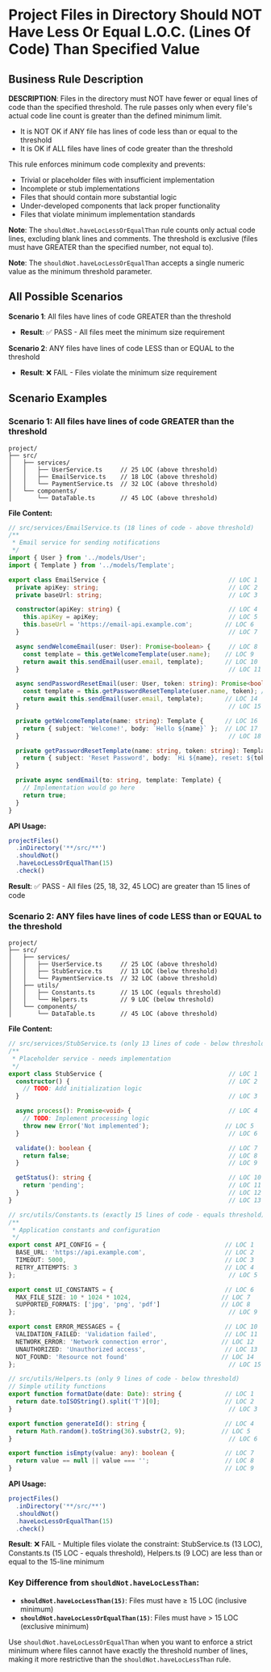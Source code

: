 # Project Files in Directory Should NOT Have Less Or Equal L.O.C. (Lines Of Code) Than Specified Value

## Business Rule Description

**DESCRIPTION**: Files in the directory must NOT have fewer or equal lines of code than the specified threshold. The rule passes only when every file's actual code line count is greater than the defined minimum limit.

- It is NOT OK if ANY file has lines of code less than or equal to the threshold
- It is OK if ALL files have lines of code greater than the threshold

This rule enforces minimum code complexity and prevents:
- Trivial or placeholder files with insufficient implementation
- Incomplete or stub implementations
- Files that should contain more substantial logic
- Under-developed components that lack proper functionality
- Files that violate minimum implementation standards

**Note**: The `shouldNot.haveLocLessOrEqualThan` rule counts only actual code lines, excluding blank lines and comments. The threshold is exclusive (files must have GREATER than the specified number, not equal to).

**Note**: The `shouldNot.haveLocLessOrEqualThan` accepts a single numeric value as the minimum threshold parameter.

## All Possible Scenarios

**Scenario 1**: All files have lines of code GREATER than the threshold
- **Result**: ✅ PASS - All files meet the minimum size requirement

**Scenario 2**: ANY files have lines of code LESS than or EQUAL to the threshold
- **Result**: ❌ FAIL - Files violate the minimum size requirement

## Scenario Examples

### Scenario 1: All files have lines of code GREATER than the threshold
```
project/
├── src/
│   ├── services/
│   │   ├── UserService.ts     // 25 LOC (above threshold)
│   │   ├── EmailService.ts    // 18 LOC (above threshold)
│   │   └── PaymentService.ts  // 32 LOC (above threshold)
│   └── components/
│       └── DataTable.ts       // 45 LOC (above threshold)
```

**File Content:**
```typescript
// src/services/EmailService.ts (18 lines of code - above threshold)
/**
 * Email service for sending notifications
 */
import { User } from '../models/User';
import { Template } from '../models/Template';

export class EmailService {                                  // LOC 1
  private apiKey: string;                                    // LOC 2
  private baseUrl: string;                                   // LOC 3

  constructor(apiKey: string) {                              // LOC 4
    this.apiKey = apiKey;                                    // LOC 5
    this.baseUrl = 'https://email-api.example.com';         // LOC 6
  }                                                          // LOC 7

  async sendWelcomeEmail(user: User): Promise<boolean> {     // LOC 8
    const template = this.getWelcomeTemplate(user.name);    // LOC 9
    return await this.sendEmail(user.email, template);      // LOC 10
  }                                                          // LOC 11

  async sendPasswordResetEmail(user: User, token: string): Promise<boolean> { // LOC 12
    const template = this.getPasswordResetTemplate(user.name, token); // LOC 13
    return await this.sendEmail(user.email, template);      // LOC 14
  }                                                          // LOC 15

  private getWelcomeTemplate(name: string): Template {      // LOC 16
    return { subject: 'Welcome!', body: `Hello ${name}` };  // LOC 17
  }                                                          // LOC 18

  private getPasswordResetTemplate(name: string, token: string): Template {
    return { subject: 'Reset Password', body: `Hi ${name}, reset: ${token}` };
  }

  private async sendEmail(to: string, template: Template) {
    // Implementation would go here
    return true;
  }
}
```

**API Usage:**
```typescript
projectFiles()
  .inDirectory('**/src/**')
  .shouldNot()
  .haveLocLessOrEqualThan(15)
  .check()
```

**Result**: ✅ PASS - All files (25, 18, 32, 45 LOC) are greater than 15 lines of code

### Scenario 2: ANY files have lines of code LESS than or EQUAL to the threshold
```
project/
├── src/
│   ├── services/
│   │   ├── UserService.ts     // 25 LOC (above threshold)
│   │   ├── StubService.ts     // 13 LOC (below threshold)
│   │   └── PaymentService.ts  // 32 LOC (above threshold)
│   ├── utils/
│   │   ├── Constants.ts       // 15 LOC (equals threshold)
│   │   └── Helpers.ts         // 9 LOC (below threshold)
│   └── components/
│       └── DataTable.ts       // 45 LOC (above threshold)
```

**File Content:**
```typescript
// src/services/StubService.ts (only 13 lines of code - below threshold)
/**
 * Placeholder service - needs implementation
 */
export class StubService {                                   // LOC 1
  constructor() {                                            // LOC 2
    // TODO: Add initialization logic                        
  }                                                          // LOC 3

  async process(): Promise<void> {                           // LOC 4
    // TODO: Implement processing logic                      
    throw new Error('Not implemented');                     // LOC 5
  }                                                          // LOC 6

  validate(): boolean {                                      // LOC 7
    return false;                                            // LOC 8
  }                                                          // LOC 9

  getStatus(): string {                                      // LOC 10
    return 'pending';                                        // LOC 11
  }                                                          // LOC 12
}                                                            // LOC 13

// src/utils/Constants.ts (exactly 15 lines of code - equals threshold)
/**
 * Application constants and configuration
 */
export const API_CONFIG = {                                 // LOC 1
  BASE_URL: 'https://api.example.com',                      // LOC 2
  TIMEOUT: 5000,                                            // LOC 3
  RETRY_ATTEMPTS: 3                                         // LOC 4
};                                                           // LOC 5

export const UI_CONSTANTS = {                               // LOC 6
  MAX_FILE_SIZE: 10 * 1024 * 1024,                         // LOC 7
  SUPPORTED_FORMATS: ['jpg', 'png', 'pdf']                 // LOC 8
};                                                           // LOC 9

export const ERROR_MESSAGES = {                             // LOC 10
  VALIDATION_FAILED: 'Validation failed',                   // LOC 11
  NETWORK_ERROR: 'Network connection error',               // LOC 12
  UNAUTHORIZED: 'Unauthorized access',                      // LOC 13
  NOT_FOUND: 'Resource not found'                          // LOC 14
};                                                           // LOC 15

// src/utils/Helpers.ts (only 9 lines of code - below threshold)
// Simple utility functions
export function formatDate(date: Date): string {            // LOC 1
  return date.toISOString().split('T')[0];                  // LOC 2
}                                                            // LOC 3

export function generateId(): string {                      // LOC 4
  return Math.random().toString(36).substr(2, 9);          // LOC 5
}                                                            // LOC 6

export function isEmpty(value: any): boolean {              // LOC 7
  return value == null || value === '';                     // LOC 8
}                                                           // LOC 9
```

**API Usage:**
```typescript
projectFiles()
  .inDirectory('**/src/**')
  .shouldNot()
  .haveLocLessOrEqualThan(15)
  .check()
```

**Result**: ❌ FAIL - Multiple files violate the constraint: StubService.ts (13 LOC), Constants.ts (15 LOC - equals threshold), Helpers.ts (9 LOC) are less than or equal to the 15-line minimum

### Key Difference from `shouldNot.haveLocLessThan`:
- **`shouldNot.haveLocLessThan(15)`**: Files must have ≥ 15 LOC (inclusive minimum)
- **`shouldNot.haveLocLessOrEqualThan(15)`**: Files must have > 15 LOC (exclusive minimum)

Use `shouldNot.haveLocLessOrEqualThan` when you want to enforce a strict minimum where files cannot have exactly the threshold number of lines, making it more restrictive than the `shouldNot.haveLocLessThan` rule.